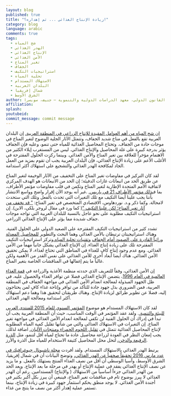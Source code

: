 ```yaml
---
layout: blog
published: true
title: "زيادة الإنتاج الغذائي ... ثم إهداره؟!"
category: blog
language: arabic
comments: true
tags: 
  - شح المياه
  - الهدر الغذائي
  - الإنتاج الغذائي
  - الأمن الغذائي
  - تغير المناخ
  - الجفاف
  - استراتيجيات التكيف
  - تحلية المياه
  - الاستهلاك المستدام
  - البلدان العربية
  - شمال إفريقيا
  - الشرق الأوسط
author: آن صعب، مدرس القانون الدولي، معهد الدراسات الدولية والتنموية – جنيف، سويسرا
affiliation: 
splash: 
youtubeid: 
commit_message: commit message
---
```

[إن شح المياه من أهم العوامل المقيدة للإنتاج الزراعي في المنطقة العربية.](https://www.ifad.org/documents/10180/7f193193-023f-4ede-8e33-038aa1b53aa3)  إن البلدان العربية تقع بالفعل في مناخ شديد الجفاف، وتتمثل الآثار الجلية الوضوح لتغير المناخ في موجات حادة من الجفاف.<!-- more --> وتحتاج المحاصيل الغذائية للمياه حتى تنمو، وعليه فإن الجفاف يؤثر بدرجة كبيرة على غلة المحاصيل والإنتاج الغذائي.  ليس من المستغرب إيلاء الكثير من الاهتمام مؤخراً للعلاقة بين تغير المناخ والأمن الغذائي.  وبينما ركزت الحلول المقترحة في الأغلب الأعم على زيادة الإنتاج الغذائي، فإن البلدان العربية يجب أن تقوم بمزيد من العمل الجاد لمكافحة الهدر الغذائي والتشجيع على استهلاك أكثر استدامة.  

لقد كان التركيز في مفاوضات تغير المناخ على التخفيف من الآثار الوخيمة لتغير المناخ عن طريق الحد من انبعاثات غازات الدفيئة؛ إن الحد من الانبعاثات هو الهدف المركزي لاتفاقية الأمم المتحدة الإطارية لتغير المناخ وتكمن في قلب مفاوضات مؤتمر الأطراف، بما في[ذلك مؤتمر الأطراف 21 في باريس.](http://www.cop21.gouv.fr/en/) .غير أنه يوجد الآن إقرار واضح وواسع الانتشار بأننا يجب علينا أيضا التكيف مع تلك التغيرات التي تحدث بالفعل وتلك التي ستحدث لامحالة.   وكما ذكر و.د. نوردهاوس، الاقتصادي المتخصص في تغير المناخ: [" قد نخفف من آثار تغير المناخ؛ لكن علينا التكيف "](http://sciencepolicy.colorado.edu/admin/publication_files/resource-161-1998.13.pdf)( كما ورد في مقال لروجر بلكي، الابن). إن استراتيجيات التكيف مطلوبة على نحو عاجل بالنسبة للبلدان العربية التي تواجه موجات جفاف شديدة مما يؤثر على الإنتاج الغذائي الزراعي. 

تشدد كثير من استراتيجيات التكيف المقترحة على الصعيد الدولي على الحلول الفنية.  وهناك استراتيجيتان ترتبطان بالأمن الغذائي وهما البحث والتطوير [للمحاصيل المعدلة وراثياً القادرة على الصمود أمام الجفاف](http://isaaa.org/resources/publications/pocketk/32/default.asp) [وتقنيات تحلية المياه.](http://www.natureasia.com/en/nmiddleeast/article/10.1038/nmiddleeast.2014.273)وتركز استراتيجيات التكيف المقترحة تلك على زيادة إنتاج الغذاء. إن الإنتاج الغذائي يشكل جانباً مهماً من الأمن الغذائي.  ومع عدم وجود إنتاج كافٍ للغذاء في المناطق التي تحتاج لغذاء، لا يمكن تحقيق الأمن الغذائي.  هناك أيضا أبعاد أخرى للأمن الغذائي على نفس القدر من الأهمية ولكن غالباً ما يتم إغفالها في المناقشات الخاصة بتغير المناخ.   

إن الأمن الغذائي، وفقاً للتعريف الذي حددته منظمة الأغذية والزراعة في [قمة الغذاء العالمية في العام 1996](http://www.fao.org/wfs/)، يتضمن الإنتاج الغذائي فضلا عن توافر الغذاء والحصول عليه.  في ظل الجهود المبذولة لمعالجة انعدام الأمن الغذائي في مواجهة  الجفاف في المنطقة العربية، فمن الضروري بذل جهود جادة للتأكد من توافر وإتاحة غذاء كافٍ لمن يحتاجون إليه، فضلا عن تطوير طرائق لزيادة الإنتاج.  وهناك طريقتان لتحقيق هذا وهما دعم استهلاك أكثر استدامة ومعالجة الهدر الغذائي.

  لقد كان الاستهلاك المستدام هو موضوع [المؤتمر السنوي للعام 2015 للمنتدى العربي للبيئة والتنمية.](http://www.afedonline.org/conference/). ولقد عقد المؤتمر في الوقت المناسب، حيث أن المنطقة العربية يجب أن تبدأ في إدراك أن الحلول الفنية لن تكفي لمعالجة انعدام الأمن الغذائي في مواجهة تغير المناخ.  إن التغيرات في الاستهلاك الغذائي والتي من شأنها تقليل كمية المياه المطلوبة لإنتاج المحاصيل الغذائية تتمثل في [تقليل اللحوم الحمراء ومنتجات الألبان.](http://ecowatch.com/2014/12/05/eat-less-meat-dairy-curb-climate-change/) اضافة لذلك، يجب إمعان النظر في العودة لزراعة محاصيل عادة ما تحتاج لمياه أقل لتنمو، مثل [الذرة الرفيعة والدخن،](http://www.fao.org/in-action/using-sorghum-and-millet-to-tackle-poverty-and-hunger-in-zimbabwe/en/) لتحل محل المحاصيل كثيفة الاستخدام للمياه مثل الذرة والأرز.  

يرتبط الهدر الغذائي بالاستهلاك المستدام. ولقد أفردت [مجلة ناشيونال جيوغرافيك في عدد مارس 2016 تحقيقاً صحفياً عن الهدر الغذائي،](http://www.nationalgeographic.com/magazine/2016/03/global-food-waste-statistics/) وتوضح البيانات أن في شمال إفريقيا، الشرق الأوسط، وآسيا الوسطى أن أقل من نصف الغذاء المنتج يستهلك بالفعل.  و ما يزيد عن نصف الإنتاج الغذائي يفقد في عملية الإنتاج أو يهدر في مرحلة ما بعد الإنتاج.  ويعد الحد من الهدر الغذائي جزءاً أساسياً  من الاستهلاك ( والإنتاج) المستدامين.  رغم أن الهدر الغذائي لا يبرز بوضوح تام في مناقشات تغير المناخ، فينبغي أن يبرز بكل أكبر بكثير في أجندة الأمن الغذائي.  لا يوجد منطق يحكم استثمار جهود كبيرة في زيادة الإنتاج، بينما تستمر عملية إهدار أكثر من نصف ما يتنج من غذاء.